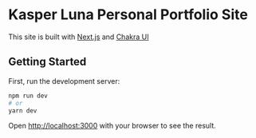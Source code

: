 # Kasper Luna Personal Portfolio Site
This site is built with [Next.js](https://nextjs.org/) and [Chakra UI](https://chakra-ui.com/)


## Getting Started

First, run the development server:

```bash
npm run dev
# or
yarn dev
```

Open [http://localhost:3000](http://localhost:3000) with your browser to see the result.
